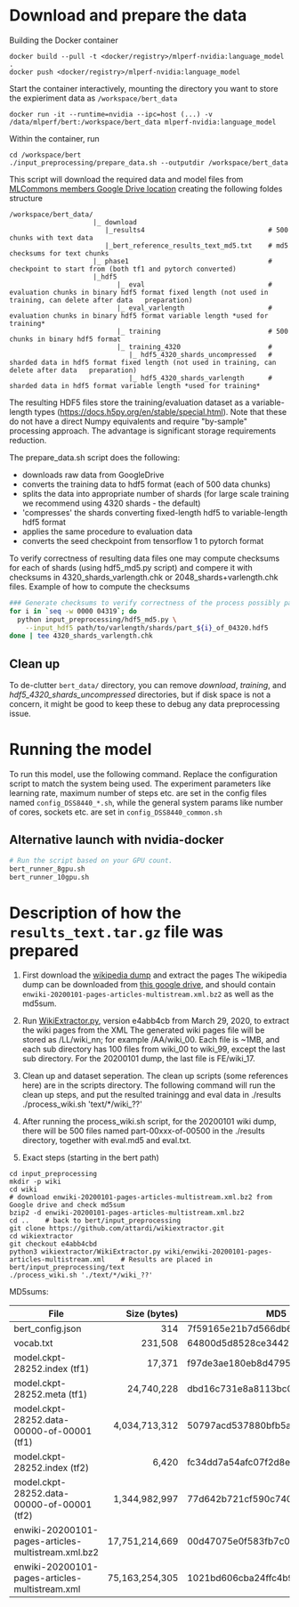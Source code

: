 # Download and prepare the data

Building the Docker container
```shell
docker build --pull -t <docker/registry>/mlperf-nvidia:language_model .
docker push <docker/registry>/mlperf-nvidia:language_model
```

Start the container interactively, mounting the directory you want to store the expieriment data as `/workspace/bert_data`
```
docker run -it --runtime=nvidia --ipc=host (...) -v /data/mlperf/bert:/workspace/bert_data mlperf-nvidia:language_model
```

Within the container, run
```
cd /workspace/bert
./input_preprocessing/prepare_data.sh --outputdir /workspace/bert_data
```
This script will download the required data and model files from [MLCommons members Google Drive location](https://drive.google.com/drive/u/0/folders/1oQF4diVHNPCclykwdvQJw8n_VIWwV0PT) creating the following foldes structure
```
/workspace/bert_data/
                     |_ download
                        |_results4                               # 500 chunks with text data 
                        |_bert_reference_results_text_md5.txt    # md5 checksums for text chunks
                     |_ phase1                                   # checkpoint to start from (both tf1 and pytorch converted)
                     |_hdf5  
                           |_ eval                               # evaluation chunks in binary hdf5 format fixed length (not used in training, can delete after data   preparation)  
                           |_ eval_varlength                     # evaluation chunks in binary hdf5 format variable length *used for training*
                           |_ training                           # 500 chunks in binary hdf5 format 
                           |_ training_4320                      # 
                              |_ hdf5_4320_shards_uncompressed   # sharded data in hdf5 format fixed length (not used in training, can delete after data   preparation)
                              |_ hdf5_4320_shards_varlength      # sharded data in hdf5 format variable length *used for training*
```   

The resulting HDF5 files store the training/evaluation dataset as a variable-length types (https://docs.h5py.org/en/stable/special.html). Note that these do not have a direct Numpy equivalents and require "by-sample" processing approach. The advantage is significant storage requirements reduction.

The prepare_data.sh script does the following:
* downloads raw data from GoogleDrive
* converts the training data to hdf5 format (each of 500 data chunks)
* splits the data into appropriate number of shards (for large scale training we recommend using 4320 shards - the default)
* 'compresses' the shards converting fixed-length hdf5 to variable-length hdf5 format
* applies the same procedure to evaluation data
* converts the seed checkpoint from tensorflow 1 to pytorch format

To verify correctness of resulting data files one may compute checksums for each of shards (using hdf5_md5.py script) and compere it with checksums in 4320_shards_varlength.chk or 2048_shards+varlength.chk files. Example of how to compute the checksums 

```bash
### Generate checksums to verify correctness of the process possibly paralellized with e.g. xargs and then sorted
for i in `seq -w 0000 04319`; do 
  python input_preprocessing/hdf5_md5.py \
    --input_hdf5 path/to/varlength/shards/part_${i}_of_04320.hdf5 
done | tee 4320_shards_varlength.chk
```

## Clean up

To de-clutter `bert_data/` directory, you can remove _download_, _training_, and _hdf5_4320_shards_uncompressed_ directories, but if disk space is not a concern, it might be good to keep these to debug any data preprocessing issue.

# Running the model

To run this model, use the following command. Replace the configuration script to match the system being used.
The experiment parameters like learning rate, maximum number of steps etc. are set in the config files named `config_DSS8440_*.sh`, while the general system params like number of cores, sockets etc. are set in `config_DSS8440_common.sh`


## Alternative launch with nvidia-docker

```bash
# Run the script based on your GPU count.
bert_runner_8gpu.sh
bert_runner_10gpu.sh
```




# Description of how the `results_text.tar.gz` file was prepared

1. First download the [wikipedia
   dump](https://drive.google.com/file/d/18K1rrNJ_0lSR9bsLaoP3PkQeSFO-9LE7/view?usp=sharing)
   and extract the pages The wikipedia dump can be downloaded from [this google
   drive](https://drive.google.com/drive/u/0/folders/1oQF4diVHNPCclykwdvQJw8n_VIWwV0PT),
   and should contain `enwiki-20200101-pages-articles-multistream.xml.bz2` as
   well as the md5sum.

2. Run [WikiExtractor.py](https://github.com/attardi/wikiextractor), version
   e4abb4cb from March 29, 2020, to extract the wiki pages from the XML The
   generated wiki pages file will be stored as <data dir>/LL/wiki_nn; for
   example <data dir>/AA/wiki_00. Each file is ~1MB, and each sub directory has
   100 files from wiki_00 to wiki_99, except the last sub directory. For the
   20200101 dump, the last file is FE/wiki_17.

3. Clean up and dataset seperation.  The clean up scripts (some references
   here) are in the scripts directory.  The following command will run the
   clean up steps, and put the resulted trainingg and eval data in ./results
   ./process_wiki.sh 'text/*/wiki_??'

4. After running the process_wiki.sh script, for the 20200101 wiki dump, there will be 500 files named part-00xxx-of-00500 in the ./results directory, together with eval.md5 and eval.txt.

5. Exact steps (starting in the bert path)

```shell
cd input_preprocessing
mkdir -p wiki
cd wiki
# download enwiki-20200101-pages-articles-multistream.xml.bz2 from Google drive and check md5sum
bzip2 -d enwiki-20200101-pages-articles-multistream.xml.bz2
cd ..    # back to bert/input_preprocessing
git clone https://github.com/attardi/wikiextractor.git
cd wikiextractor
git checkout e4abb4cbd
python3 wikiextractor/WikiExtractor.py wiki/enwiki-20200101-pages-articles-multistream.xml    # Results are placed in bert/input_preprocessing/text
./process_wiki.sh './text/*/wiki_??'
```

MD5sums:

| File                                               |   Size (bytes) | MD5                              |
|----------------------------------------------------|  ------------: |----------------------------------|
| bert_config.json                                   |            314 | 7f59165e21b7d566db610ff6756c926b |
| vocab.txt                                          |        231,508 | 64800d5d8528ce344256daf115d4965e |
| model.ckpt-28252.index (tf1)                       |         17,371 | f97de3ae180eb8d479555c939d50d048 |
| model.ckpt-28252.meta (tf1)                        |     24,740,228 | dbd16c731e8a8113bc08eeed0326b8e7 |
| model.ckpt-28252.data-00000-of-00001 (tf1)         |  4,034,713,312 | 50797acd537880bfb5a7ade80d976129 |
| model.ckpt-28252.index (tf2)                       |          6,420 | fc34dd7a54afc07f2d8e9d64471dc672 |
| model.ckpt-28252.data-00000-of-00001 (tf2)         |  1,344,982,997 | 77d642b721cf590c740c762c7f476e04 |
| enwiki-20200101-pages-articles-multistream.xml.bz2 | 17,751,214,669 | 00d47075e0f583fb7c0791fac1c57cb3 |
| enwiki-20200101-pages-articles-multistream.xml     | 75,163,254,305 | 1021bd606cba24ffc4b93239f5a09c02 |

